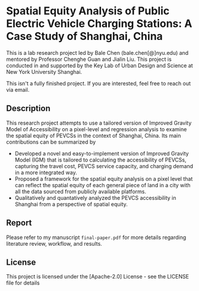 # Spatial Equity Analysis of Public Electric Vehicle Charging Stations: A Case Study of Shanghai, China

This is a lab research project led by Bale Chen (bale.chen[@]nyu.edu) and mentored by Professor Chenghe Guan and Jialin Liu. This project is conducted in and supported by the Key Lab of Urban Design and Science at New York University Shanghai.

This isn't a fully finished project. If you are interested, feel free to reach out via email.

## Description

This research project attempts to use a tailored version of Improved Gravity Model of Accessibility on a pixel-level and regression analysis to examine the spatial equity of PEVCSs in the context of Shanghai, China. Its main contributions can be summarized by

* Developed a novel and easy-to-implement version of Improved Gravity Model (IGM) that is tailored to calculating the accessibility of PEVCSs, capturing the travel cost, PEVCS service capacity, and charging demand in a more integrated way.
* Proposed a framework for the spatial equity analysis on a pixel level that can reflect the spatial equity of each general piece of land in a city with all the data sourced from publicly available platforms.
* Qualitatively and quantatively analyzed the PEVCS accessibility in Shanghai from a perspective of spatial equity.

## Report

Please refer to my manuscript `final-paper.pdf` for more details regarding literature review, workflow, and results.

## License

This project is licensed under the [Apache-2.0] License - see the LICENSE file for details

